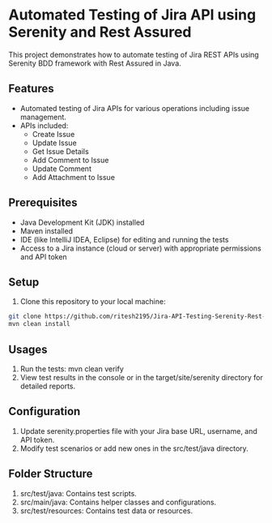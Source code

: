 # Automated Testing of Jira API using Serenity and Rest Assured

This project demonstrates how to automate testing of Jira REST APIs using Serenity BDD framework with Rest Assured in Java.

## Features

- Automated testing of Jira APIs for various operations including issue management.
- APIs included:
  - Create Issue
  - Update Issue
  - Get Issue Details
  - Add Comment to Issue
  - Update Comment
  - Add Attachment to Issue

## Prerequisites

- Java Development Kit (JDK) installed
- Maven installed
- IDE (like IntelliJ IDEA, Eclipse) for editing and running the tests
- Access to a Jira instance (cloud or server) with appropriate permissions and API token
## Setup
1. Clone this repository to your local machine:

```bash
git clone https://github.com/ritesh2195/Jira-API-Testing-Serenity-Rest-Assured.git
mvn clean install
```

## Usages
1. Run the tests: mvn clean verify
2. View test results in the console or in the target/site/serenity directory for detailed reports.

## Configuration
1. Update serenity.properties file with your Jira base URL, username, and API token.
2. Modify test scenarios or add new ones in the src/test/java directory.

## Folder Structure
1. src/test/java: Contains test scripts.
2. src/main/java: Contains helper classes and configurations.
3. src/test/resources: Contains test data or resources.

